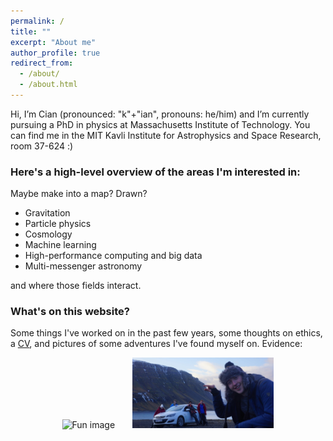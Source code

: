 ```yaml
---
permalink: /
title: ""
excerpt: "About me"
author_profile: true
redirect_from: 
  - /about/
  - /about.html
---
```


Hi, I’m Cian (pronounced: "k"+"ian", pronouns: he/him) and I’m currently pursuing a PhD in physics at Massachusetts Institute of Technology. You can find me in the MIT Kavli Institute for Astrophysics and Space Research, room 37-624 :)

### Here's a high-level overview of the areas I'm interested in: 
Maybe make into a map? Drawn? 

* Gravitation
* Particle physics
* Cosmology
* Machine learning
* High-performance computing and big data 
* Multi-messenger astronomy

and where those fields interact.

### What's on this website?
Some things I've worked on in the past few years, some thoughts on ethics, a <a target="_blank" rel="noopener noreferrer" href="cianmroche.github.io/files/CV.pdf" target="_blank">CV</a>, and pictures of some adventures I've found myself on. Evidence: 

<p align="center">
  <img alt="Fun image" src="/images/slip.jpg" width="45%">
&nbsp; &nbsp; &nbsp;
  <img alt="Also fun image" src="/images/smol.jpg" width="45%">
</p>